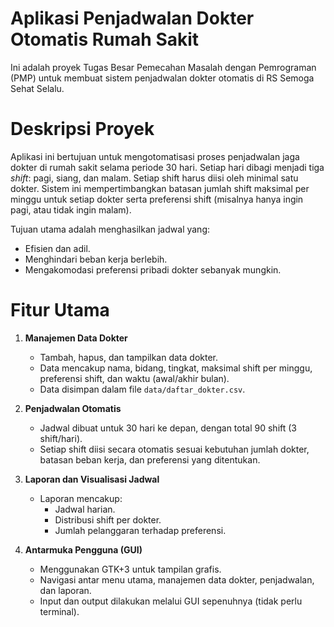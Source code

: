 # Aplikasi Penjadwalan Dokter Otomatis Rumah Sakit

Ini adalah proyek Tugas Besar Pemecahan Masalah dengan Pemrograman (PMP) untuk membuat sistem penjadwalan dokter otomatis di RS Semoga Sehat Selalu.

# Deskripsi Proyek

Aplikasi ini bertujuan untuk mengotomatisasi proses penjadwalan jaga dokter di rumah sakit selama periode 30 hari. Setiap hari dibagi menjadi tiga *shift*: pagi, siang, dan malam. Setiap shift harus diisi oleh minimal satu dokter. Sistem ini mempertimbangkan batasan jumlah shift maksimal per minggu untuk setiap dokter serta preferensi shift (misalnya hanya ingin pagi, atau tidak ingin malam).

Tujuan utama adalah menghasilkan jadwal yang:
- Efisien dan adil.
- Menghindari beban kerja berlebih.
- Mengakomodasi preferensi pribadi dokter sebanyak mungkin.

# Fitur Utama

1. **Manajemen Data Dokter**
   - Tambah, hapus, dan tampilkan data dokter.
   - Data mencakup nama, bidang, tingkat, maksimal shift per minggu, preferensi shift, dan waktu (awal/akhir bulan).
   - Data disimpan dalam file `data/daftar_dokter.csv`.

2. **Penjadwalan Otomatis**
   - Jadwal dibuat untuk 30 hari ke depan, dengan total 90 shift (3 shift/hari).
   - Setiap shift diisi secara otomatis sesuai kebutuhan jumlah dokter, batasan beban kerja, dan preferensi yang ditentukan.

3. **Laporan dan Visualisasi Jadwal**
   - Laporan mencakup:
     - Jadwal harian.
     - Distribusi shift per dokter.
     - Jumlah pelanggaran terhadap preferensi.

4. **Antarmuka Pengguna (GUI)**
   - Menggunakan GTK+3 untuk tampilan grafis.
   - Navigasi antar menu utama, manajemen data dokter, penjadwalan, dan laporan.
   - Input dan output dilakukan melalui GUI sepenuhnya (tidak perlu terminal).
